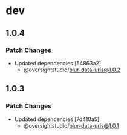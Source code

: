 # dev

## 1.0.4

### Patch Changes

- Updated dependencies [54863a2]
  - @oversightstudio/blur-data-urls@1.0.2

## 1.0.3

### Patch Changes

- Updated dependencies [7d410a5]
  - @oversightstudio/blur-data-urls@1.0.1
